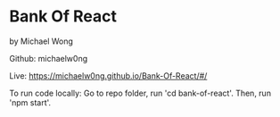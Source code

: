# Bank Of React
by Michael Wong

Github: michaelw0ng

Live: https://michaelw0ng.github.io/Bank-Of-React/#/

To run code locally: Go to repo folder, run 'cd bank-of-react'. Then, run 'npm start'.

